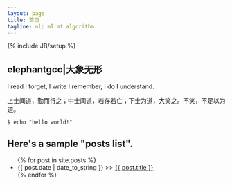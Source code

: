 ```yaml
---
layout: page
title: 首页
tagline: nlp ml mt algorithm
---
```

{% include JB/setup %}

## elephantgcc|大象无形

I read I forget, I write I remember, I do I understand.

上士闻道，勤而行之；中士闻道，若存若亡；下士为道，大笑之。不笑，不足以为道。

    $ echo "hello world!"


## Here's a sample "posts list".

<ul class="posts">
  {% for post in site.posts %}
    <li><span>{{ post.date | date_to_string }}</span> >>  <a href="{{ BASE_PATH }}{{ post.url }}">{{ post.title }}</a></li>
  {% endfor %}
</ul>

